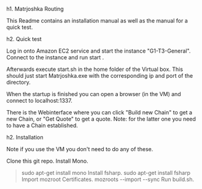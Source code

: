 h1. Matrjoshka Routing

This Readme contains an installation manual as well as the manual for a quick test.

h2. Quick test

Log in onto Amazon EC2 service and start the instance "G1-T3-General".
Connect to the instance and run start <port>. 

Afterwards execute start.sh in the home folder of the Virtual box. This should just start Matrjoshka.exe <ip> <port> with the corresponding ip and port of the directory.

When the startup is finished you can open a browser (in the VM) and connect to localhost:1337.

There is the Webinterface where you can click "Build new Chain" to get a new Chain, or "Get Quote" to get a quote. Note: for the latter one you need to have a Chain established.


h2. Installation

Note if you use the VM you don't need to do any of these.

Clone this git repo.
Install Mono.
> sudo apt-get install mono
Install fsharp.
> sudo apt-get install fsharp
Import mozroot Certificates.
> mozroots --import --sync
Run build.sh.